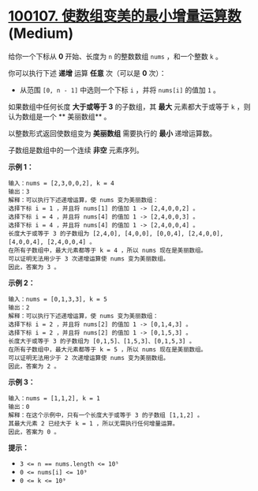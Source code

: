 # [100107. 使数组变美的最小增量运算数][link] (Medium)

[link]: https://leetcode.cn/contest/weekly-contest-369/problems/minimum-increment-operations-to-make-array-beautiful/

给你一个下标从 **0** 开始、长度为 `n` 的整数数组 `nums` ，和一个整数 `k` 。

你可以执行下述 **递增** 运算 **任意** 次（可以是 **0** 次）：

- 从范围 `[0, n - 1]` 中选则一个下标 `i` ，并将 `nums[i]` 的值加 `1` 。

如果数组中任何长度 **大于或等于 3** 的子数组，其 **最大** 元素都大于或等于 `k` ，则认为数组是一个 **
美丽数组** 。

以整数形式返回使数组变为 **美丽数组** 需要执行的 **最小** 递增运算数。

子数组是数组中的一个连续 **非空** 元素序列。

**示例 1：**

```
输入：nums = [2,3,0,0,2], k = 4
输出：3
解释：可以执行下述递增运算，使 nums 变为美丽数组：
选择下标 i = 1 ，并且将 nums[1] 的值加 1 -> [2,4,0,0,2] 。
选择下标 i = 4 ，并且将 nums[4] 的值加 1 -> [2,4,0,0,3] 。
选择下标 i = 4 ，并且将 nums[4] 的值加 1 -> [2,4,0,0,4] 。
长度大于或等于 3 的子数组为 [2,4,0], [4,0,0], [0,0,4], [2,4,0,0], [4,0,0,4], [2,4,0,0,4] 。
在所有子数组中，最大元素都等于 k = 4 ，所以 nums 现在是美丽数组。
可以证明无法用少于 3 次递增运算使 nums 变为美丽数组。
因此，答案为 3 。
```

**示例 2：**

```
输入：nums = [0,1,3,3], k = 5
输出：2
解释：可以执行下述递增运算，使 nums 变为美丽数组：
选择下标 i = 2 ，并且将 nums[2] 的值加 1 -> [0,1,4,3] 。
选择下标 i = 2 ，并且将 nums[2] 的值加 1 -> [0,1,5,3] 。
长度大于或等于 3 的子数组为 [0,1,5]、[1,5,3]、[0,1,5,3] 。
在所有子数组中，最大元素都等于 k = 5 ，所以 nums 现在是美丽数组。
可以证明无法用少于 2 次递增运算使 nums 变为美丽数组。
因此，答案为 2 。
```

**示例 3：**

```
输入：nums = [1,1,2], k = 1
输出：0
解释：在这个示例中，只有一个长度大于或等于 3 的子数组 [1,1,2] 。
其最大元素 2 已经大于 k = 1 ，所以无需执行任何增量运算。
因此，答案为 0 。
```

**提示：**

- `3 <= n == nums.length <= 10⁵`
- `0 <= nums[i] <= 10⁹`
- `0 <= k <= 10⁹`
